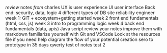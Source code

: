 *review*  notes _from_ charles
UX is user experience
UI user interface
Back end: security, data, logic
4 different types of DB
site reliability engineer 
week 1: GIT + ecosystem+getting started
week 2 front end fundamentals (html, css, js)
week 3 intro to programming logic
week 4 back end fundamentals (data, apis)
Java script 
review your notes
improve them with markdown
familiarize yourself with Git and VSCode
Look at the resources file if you need help
diagram the flow of your potential creation
sero to prototype in 35 days 
qwerty
test of notes
test 2